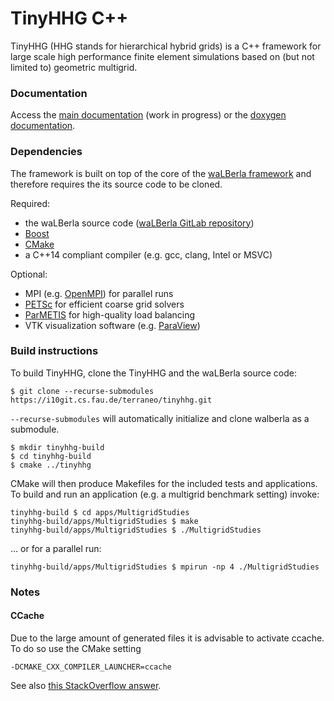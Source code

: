 # TinyHHG C++

TinyHHG (HHG stands for hierarchical hybrid grids) is a C++ framework for large scale high performance finite element simulations based on (but not limited to) geometric multigrid.


### Documentation

Access the [main documentation](https://i10git.cs.fau.de/terraneo/hhg_doku "Main Documentation") (work in progress) or the [doxygen documentation](http://terraneo.pages.walberla.net/tinyhhg/index.html "TinyHHG Doxygen").


### Dependencies

The framework is built on top of the core of the [waLBerla framework](http://walberla.net "waLBerla homepage") and therefore requires the its source code to be cloned.

Required:

* the waLBerla source code ([waLBerla GitLab repository](https://i10git.cs.fau.de/walberla/walberla "waLBerla repository"))
* [Boost](https://www.boost.org "boost homepage")
* [CMake](https://cmake.org/ "CMake homepage")
* a C++14 compliant compiler (e.g. gcc, clang, Intel or MSVC)

Optional:

* MPI (e.g. [OpenMPI](https://www.open-mpi.org/ "OpenMPI homepage")) for parallel runs
* [PETSc](https://www.mcs.anl.gov/petsc/ "PETSc homepage") for efficient coarse grid solvers
* [ParMETIS](http://glaros.dtc.umn.edu/gkhome/metis/parmetis/overview "ParMETIS homepage") for high-quality load balancing
* VTK visualization software (e.g. [ParaView](https://www.paraview.org/ "ParaView homepage"))


### Build instructions

To build TinyHHG, clone the TinyHHG and the waLBerla source code:

    $ git clone --recurse-submodules https://i10git.cs.fau.de/terraneo/tinyhhg.git

`--recurse-submodules` will automatically initialize and clone walberla as a submodule.


    $ mkdir tinyhhg-build 
    $ cd tinyhhg-build
    $ cmake ../tinyhhg

CMake will then produce Makefiles for the included tests and applications. To build and run an application (e.g. a multigrid benchmark setting) invoke:

    tinyhhg-build $ cd apps/MultigridStudies
    tinyhhg-build/apps/MultigridStudies $ make
    tinyhhg-build/apps/MultigridStudies $ ./MultigridStudies

... or for a parallel run:

    tinyhhg-build/apps/MultigridStudies $ mpirun -np 4 ./MultigridStudies


### Notes

#### CCache

Due to the large amount of generated files it is advisable to activate ccache.
To do so use the CMake setting
    
    -DCMAKE_CXX_COMPILER_LAUNCHER=ccache

See also [this StackOverflow answer](https://stackoverflow.com/a/37828605).